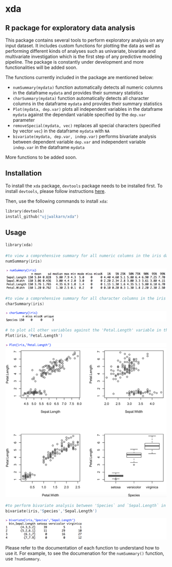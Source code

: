 # xda
R package for exploratory data analysis
---------------------------------------
This package contains several tools to perform exploratory analysis on any input dataset. It includes custom functions for plotting the data as well as performing different kinds of analyses such as univariate, bivariate and multivariate investigation which is the first step of any predictive modeling pipeline. The package is constantly under development and more functionalities will be added soon.

The functions currently included in the package are mentioned below:

- `numSummary(mydata)` function automatically detects all numeric columns in the dataframe `mydata` and provides their summary statistics 
- `charSummary(mydata)` function automatically detects all character columns in the dataframe `mydata` and provides their summary statistics 
- `Plot(mydata, dep.var)` plots all independent variables in the dataframe `mydata` against the dependant variable specified by the `dep.var` parameter 
- `removeSpecial(mydata, vec)` replaces all special characters (specified by vector `vec`) in the dataframe `mydata` with `NA` 
- `bivariate(mydata, dep.var, indep.var)` performs bivariate analysis between dependent variable `dep.var` and independent variable `indep.var` in the dataframe `mydata`

More functions to be added soon.

Installation
------------
To install the `xda` package, `devtools` package needs to be installed first. To install `devtools`, please follow instructions [here](https://github.com/hadley/devtools).

Then, use the following commands to install `xda`:

```s
library(devtools)
install_github("ujjwalkarn/xda")
```

Usage
-----
```s
library(xda)

#to view a comprehensive summary for all numeric columns in the iris dataset
numSummary(iris)
```
![numSummary(iris) Output](/images/numSummary.png?raw=true)

```s
#to view a comprehensive summary for all character columns in the iris dataset
charSummary(iris)
```
![ncharSummary(iris) Output](/images/charSummary.png?raw=true)

```s
# to plot all other variables against the 'Petal.Length' variable in the iris dataset
Plot(iris,'Petal.Length')
```
![Plot(iris,'Petal.Length') Output](/images/Plot1.png?raw=true)
![Plot(iris,'Petal.Length') Output](/images/Plot2.png?raw=true)

```s
#to perform bivariate analysis between 'Species` and `Sepal.Length` in the iris dataset
bivariate(iris,'Species','Sepal.Length')
```
![bivariate(iris,'Species','Sepal.Length') Output](/images/bivariate.png?raw=true)



Please refer to the documentation of each function to understand how to use it. 
For example, to see the documenation for the `numSummary()` function, use `?numSummary`.


